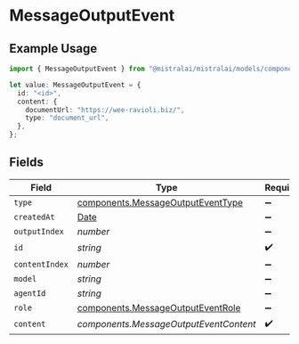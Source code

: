 # MessageOutputEvent

## Example Usage

```typescript
import { MessageOutputEvent } from "@mistralai/mistralai/models/components";

let value: MessageOutputEvent = {
  id: "<id>",
  content: {
    documentUrl: "https://wee-ravioli.biz/",
    type: "document_url",
  },
};
```

## Fields

| Field                                                                                         | Type                                                                                          | Required                                                                                      | Description                                                                                   |
| --------------------------------------------------------------------------------------------- | --------------------------------------------------------------------------------------------- | --------------------------------------------------------------------------------------------- | --------------------------------------------------------------------------------------------- |
| `type`                                                                                        | [components.MessageOutputEventType](../../models/components/messageoutputeventtype.md)        | :heavy_minus_sign:                                                                            | N/A                                                                                           |
| `createdAt`                                                                                   | [Date](https://developer.mozilla.org/en-US/docs/Web/JavaScript/Reference/Global_Objects/Date) | :heavy_minus_sign:                                                                            | N/A                                                                                           |
| `outputIndex`                                                                                 | *number*                                                                                      | :heavy_minus_sign:                                                                            | N/A                                                                                           |
| `id`                                                                                          | *string*                                                                                      | :heavy_check_mark:                                                                            | N/A                                                                                           |
| `contentIndex`                                                                                | *number*                                                                                      | :heavy_minus_sign:                                                                            | N/A                                                                                           |
| `model`                                                                                       | *string*                                                                                      | :heavy_minus_sign:                                                                            | N/A                                                                                           |
| `agentId`                                                                                     | *string*                                                                                      | :heavy_minus_sign:                                                                            | N/A                                                                                           |
| `role`                                                                                        | [components.MessageOutputEventRole](../../models/components/messageoutputeventrole.md)        | :heavy_minus_sign:                                                                            | N/A                                                                                           |
| `content`                                                                                     | *components.MessageOutputEventContent*                                                        | :heavy_check_mark:                                                                            | N/A                                                                                           |